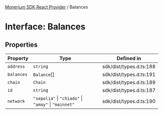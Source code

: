 [Monerium SDK React Provider](../README.md) / Balances

# Interface: Balances

## Properties

| Property   | Type                                                 | Defined in              |
| ---------- | ---------------------------------------------------- | ----------------------- |
| `address`  | `string`                                             | sdk/dist/types.d.ts:188 |
| `balances` | `Balance`[]                                          | sdk/dist/types.d.ts:191 |
| `chain`    | `Chain`                                              | sdk/dist/types.d.ts:189 |
| `id`       | `string`                                             | sdk/dist/types.d.ts:187 |
| `network`  | `"sepolia"` \| `"chiado"` \| `"amoy"` \| `"mainnet"` | sdk/dist/types.d.ts:190 |
